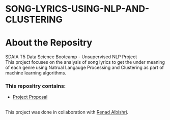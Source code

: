 # SONG-LYRICS-USING-NLP-AND-CLUSTERING
# About the Repositry
SDAIA T5 Data Science Bootcamp - Unsupervised NLP Project <br>
This project focuses on the analysis of song lyrics to get the under meaning of each genre using Natrual Langauge Processing and Clustering as part of machine learning algorithms.
### This repositry contains:
- [Project Proposal](https://github.com/AhadAl977/SONG-LYRICS-USING-NLP-AND-CLUSTERING/blob/main/Song%20Lyrics%20Proposal.md)


<br/> This project was done in collaboration with [Renad Albishri](https://github.com/renad-albishri).
